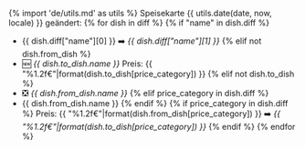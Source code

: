 {% import 'de/utils.md' as utils %}
Speisekarte {{ utils.date(date, now, locale) }} geändert:
{% for dish in diff %}
{% if "name" in dish.diff %}
- {{ dish.diff["name"][0] }} ➡️ *{{ dish.diff["name"][1] }}*
{% elif not dish.from_dish %}
- 🆕 *{{ dish.to_dish.name }}*
    Preis: {{ "%1.2f€"|format(dish.to_dish[price_category]) }}
{% elif not dish.to_dish %}
- ❎ *{{ dish.from_dish.name }}*
{% elif price_category in dish.diff %}
- {{ dish.from_dish.name }}
{% endif %}
{% if price_category in dish.diff %}
    Preis: {{ "%1.2f€"|format(dish.from_dish[price_category]) }} ➡️ *{{ "%1.2f€"|format(dish.to_dish[price_category]) }}*
{% endif %}
{% endfor %}
